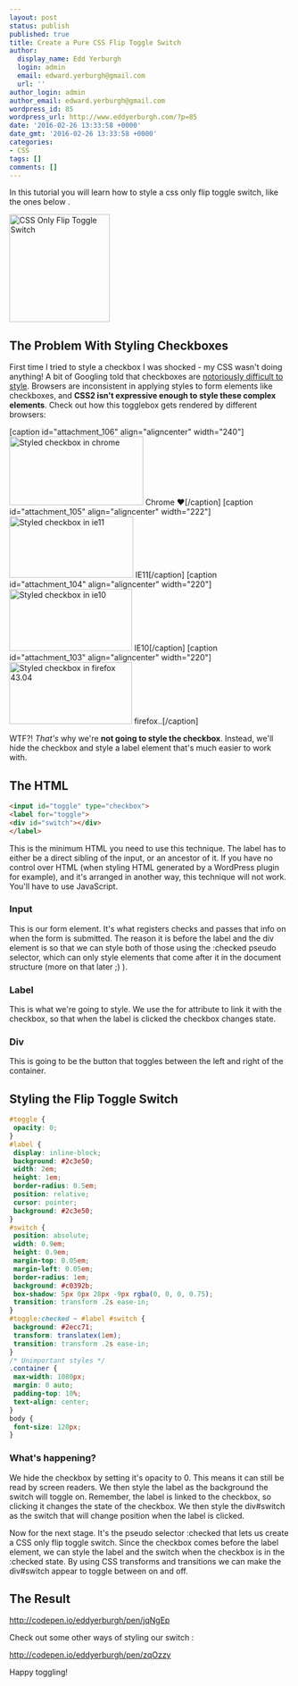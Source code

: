 ```yaml
---
layout: post
status: publish
published: true
title: Create a Pure CSS Flip Toggle Switch
author:
  display_name: Edd Yerburgh
  login: admin
  email: edward.yerburgh@gmail.com
  url: ''
author_login: admin
author_email: edward.yerburgh@gmail.com
wordpress_id: 85
wordpress_url: http://www.eddyerburgh.com/?p=85
date: '2016-02-26 13:33:58 +0000'
date_gmt: '2016-02-26 13:33:58 +0000'
categories:
- CSS
tags: []
comments: []
---
```


In this tutorial you will learn how to style a css only flip toggle switch, like the ones below .

<img class="wp-image-87 size-full aligncenter" src="http://ec2-52-42-182-165.us-west-2.compute.amazonaws.com/blog/wp-content/uploads/2016/02/toggle-buttons-min-1.png" alt="CSS Only Flip Toggle Switch" width="180" height="193" />

## The Problem With Styling Checkboxes

First time I tried to style a checkbox I was shocked - my CSS wasn't doing anything! A bit of Googling told that checkboxes are <a href="http://stackoverflow.com/questions/4148499/how-to-style-checkbox-using-css">notoriously difficult to style</a>. Browsers are inconsistent in applying styles to form elements like checkboxes, and **CSS2 isn't expressive enough to style these complex elements**. Check out how this togglebox gets rendered by different browsers:

[caption id="attachment_106" align="aligncenter" width="240"]<a href="http://ec2-52-42-182-165.us-west-2.compute.amazonaws.com/blog/wp-content/uploads/2016/02/toggleswitch-chrome-1.png" rel="attachment wp-att-102"><img class="wp-image-106 size-full" src="http://ec2-52-42-182-165.us-west-2.compute.amazonaws.com/blog/wp-content/uploads/2016/02/toggleswitch-chrome-1.png" alt="Styled checkbox in chrome" width="240" height="123" /></a> Chrome ❤[/caption]
[caption id="attachment_105" align="aligncenter" width="222"]<a href="http://ec2-52-42-182-165.us-west-2.compute.amazonaws.com/blog/wp-content/uploads/2016/02/toggleswitch-ie11.png" rel="attachment wp-att-105"><img class="wp-image-105 size-full" src="http://ec2-52-42-182-165.us-west-2.compute.amazonaws.com/blog/wp-content/uploads/2016/02/toggleswitch-ie11.png" alt="Styled checkbox in ie11" width="222" height="110" /></a> IE11[/caption]
[caption id="attachment_104" align="aligncenter" width="220"]<a href="http://ec2-52-42-182-165.us-west-2.compute.amazonaws.com/blog/wp-content/uploads/2016/02/toggleswitch-ie10.png" rel="attachment wp-att-104"><img class="size-full wp-image-104" src="http://ec2-52-42-182-165.us-west-2.compute.amazonaws.com/blog/wp-content/uploads/2016/02/toggleswitch-ie10.png" alt="Styled checkbox in ie10" width="220" height="111" /></a> IE10[/caption]
[caption id="attachment_103" align="aligncenter" width="220"]<a href="http://ec2-52-42-182-165.us-west-2.compute.amazonaws.com/blog/wp-content/uploads/2016/02/toggleswitch-firefox.png" rel="attachment wp-att-103"><img class="size-full wp-image-103" src="http://ec2-52-42-182-165.us-west-2.compute.amazonaws.com/blog/wp-content/uploads/2016/02/toggleswitch-firefox.png" alt="Styled checkbox in firefox 43.04" width="220" height="111" /></a> firefox..[/caption]

WTF?! *That's* why we're **not going to style the checkbox**. Instead, we'll hide the checkbox and style a label element that's much easier to work with.
## The HTML

```html
<input id="toggle" type="checkbox">
<label for="toggle">
<div id="switch"></div>
</label>
```

This is the minimum HTML you need to use this technique. The label has to either be a direct sibling of the input, or an ancestor of it. If you have no control over HTML (when styling HTML generated by a WordPress plugin for example), and it's arranged in another way, this technique will not work. You'll have to use JavaScript.

### Input

This is our form element. It's what registers checks and passes that info on when the form is submitted. The reason it is before the label and the div element is so that we can style both of those using the :checked pseudo selector, which can only style elements that come after it in the document structure (more on that later ;) ).

### Label

This is what we're going to style. We use the for attribute to link it with the checkbox, so that when the label is clicked the checkbox changes state.

### Div

This is going to be the button that toggles between the left and right of the container.

## Styling the Flip Toggle Switch

```css
#toggle {
 opacity: 0;
}
#label {
 display: inline-block;
 background: #2c3e50;
 width: 2em;
 height: 1em;
 border-radius: 0.5em;
 position: relative;
 cursor: pointer;
 background: #2c3e50;
}
#switch {
 position: absolute;
 width: 0.9em;
 height: 0.9em;
 margin-top: 0.05em;
 margin-left: 0.05em;
 border-radius: 1em;
 background: #c0392b;
 box-shadow: 5px 0px 28px -9px rgba(0, 0, 0, 0.75);
 transition: transform .2s ease-in;
}
#toggle:checked ~ #label #switch {
 background: #2ecc71;
 transform: translatex(1em);
 transition: transform .2s ease-in;
}
/* Unimportant styles */
.container {
 max-width: 1080px;
 margin: 0 auto;
 padding-top: 10%;
 text-align: center;
}
body {
 font-size: 120px;
}
```

### What's happening?

We hide the checkbox by setting it's opacity to 0. This means it can still be read by screen readers. We then style the label as the background the switch will toggle on. Remember, the label is linked to the checkbox, so clicking it changes the state of the checkbox. We then style the div#switch as the switch that will change position when the label is clicked.

Now for the next stage. It's the pseudo selector :checked that lets us create a CSS only flip toggle switch. Since the checkbox comes before the label element, we can style the label and the switch when the checkbox is in the :checked state. By using CSS transforms and transitions we can make the div#switch appear to toggle between on and off.

## The Result

<a href="http://codepen.io/eddyerburgh/pen/jqNgEp">http://codepen.io/eddyerburgh/pen/jqNgEp</a>

Check out some other ways of styling our switch :

<a href="http://codepen.io/eddyerburgh/pen/zqOzzy">http://codepen.io/eddyerburgh/pen/zqOzzy</a>

Happy toggling!
